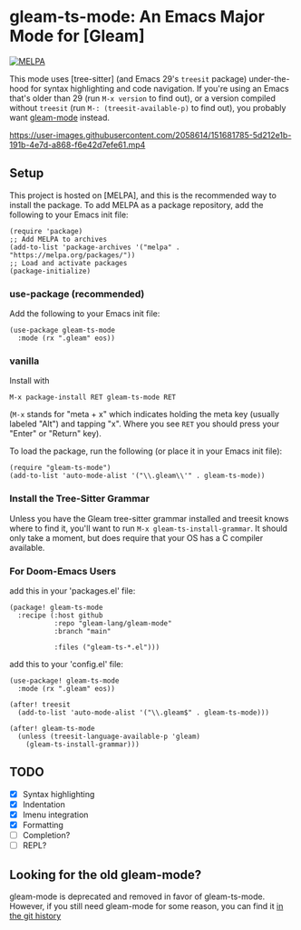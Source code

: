 gleam-ts-mode: An Emacs Major Mode for [Gleam]
==============================================

[![MELPA](https://melpa.org/packages/gleam-ts-mode-badge.svg)](https://melpa.org/#/gleam-ts-mode)

This mode uses [tree-sitter] (and Emacs 29's `treesit` package) under-the-hood for syntax highlighting and code navigation.  If you're using an Emacs that's older than 29 (run `M-x version` to find out), or a version compiled without `treesit` (run `M-: (treesit-available-p)` to find out), you probably want [gleam-mode] instead.

https://user-images.githubusercontent.com/2058614/151681785-5d212e1b-191b-4e7d-a868-f6e42d7efe61.mp4

Setup
-----

This project is hosted on [MELPA], and this is the recommended way to install the package.  To add MELPA as a package repository, add the following to your Emacs init file:
```elisp
(require 'package)
;; Add MELPA to archives
(add-to-list 'package-archives '("melpa" . "https://melpa.org/packages/"))
;; Load and activate packages
(package-initialize)
```

### use-package (recommended)

Add the following to your Emacs init file:
```elisp
(use-package gleam-ts-mode
  :mode (rx ".gleam" eos))
```

### vanilla

Install with
```
M-x package-install RET gleam-ts-mode RET
```
(`M-x` stands for "meta + x" which indicates holding the meta key (usually labeled "Alt") and tapping "x".  Where you see `RET` you should press your "Enter" or "Return" key).

To load the package, run the following (or place it in your Emacs init file):
```elisp
(require "gleam-ts-mode")
(add-to-list 'auto-mode-alist '("\\.gleam\\'" . gleam-ts-mode))
```

### Install the Tree-Sitter Grammar

Unless you have the Gleam tree-sitter grammar installed and treesit knows where to find it, you'll want to run `M-x gleam-ts-install-grammar`.  It should only take a moment, but does require that your OS has a C compiler available.

### For Doom-Emacs Users

add this in your 'packages.el' file:
```elisp
(package! gleam-ts-mode
  :recipe (:host github
           :repo "gleam-lang/gleam-mode"
           :branch "main"

           :files ("gleam-ts-*.el")))
```
add this to your 'config.el' file:
```elisp
(use-package! gleam-ts-mode
  :mode (rx ".gleam" eos))

(after! treesit
  (add-to-list 'auto-mode-alist '("\\.gleam$" . gleam-ts-mode)))

(after! gleam-ts-mode
  (unless (treesit-language-available-p 'gleam)
    (gleam-ts-install-grammar)))
```

TODO
----

- [x] Syntax highlighting
- [x] Indentation
- [x] Imenu integration
- [x] Formatting
- [ ] Completion?
- [ ] REPL?

Looking for the old gleam-mode?
-------------------------------

gleam-mode is deprecated and removed in favor of gleam-ts-mode.  However, if you still need gleam-mode for some reason, you can find it [in the git history](https://github.com/gleam-lang/gleam-mode/blob/8656c4080dd2bb7dd6d6167953d6463d090509b0/gleam-mode.el)

[gleam-mode]: https://github.com/gleam-lang/gleam-mode/blob/8656c4080dd2bb7dd6d6167953d6463d090509b0/gleam-mode.el
